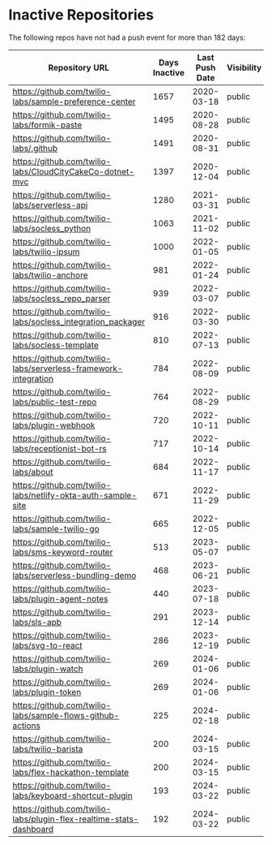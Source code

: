 # Inactive Repositories

The following repos have not had a push event for more than 182 days:

| Repository URL | Days Inactive | Last Push Date | Visibility |
| --- | --- | --- | --- |
| https://github.com/twilio-labs/sample-preference-center | 1657 | 2020-03-18 | public |
| https://github.com/twilio-labs/formik-paste | 1495 | 2020-08-28 | public |
| https://github.com/twilio-labs/.github | 1491 | 2020-08-31 | public |
| https://github.com/twilio-labs/CloudCityCakeCo-dotnet-mvc | 1397 | 2020-12-04 | public |
| https://github.com/twilio-labs/serverless-api | 1280 | 2021-03-31 | public |
| https://github.com/twilio-labs/socless_python | 1063 | 2021-11-02 | public |
| https://github.com/twilio-labs/twilio-ipsum | 1000 | 2022-01-05 | public |
| https://github.com/twilio-labs/twilio-anchore | 981 | 2022-01-24 | public |
| https://github.com/twilio-labs/socless_repo_parser | 939 | 2022-03-07 | public |
| https://github.com/twilio-labs/socless_integration_packager | 916 | 2022-03-30 | public |
| https://github.com/twilio-labs/socless-template | 810 | 2022-07-13 | public |
| https://github.com/twilio-labs/serverless-framework-integration | 784 | 2022-08-09 | public |
| https://github.com/twilio-labs/public-test-repo | 764 | 2022-08-29 | public |
| https://github.com/twilio-labs/plugin-webhook | 720 | 2022-10-11 | public |
| https://github.com/twilio-labs/receptionist-bot-rs | 717 | 2022-10-14 | public |
| https://github.com/twilio-labs/about | 684 | 2022-11-17 | public |
| https://github.com/twilio-labs/netlify-okta-auth-sample-site | 671 | 2022-11-29 | public |
| https://github.com/twilio-labs/sample-twilio-go | 665 | 2022-12-05 | public |
| https://github.com/twilio-labs/sms-keyword-router | 513 | 2023-05-07 | public |
| https://github.com/twilio-labs/serverless-bundling-demo | 468 | 2023-06-21 | public |
| https://github.com/twilio-labs/plugin-agent-notes | 440 | 2023-07-18 | public |
| https://github.com/twilio-labs/sls-apb | 291 | 2023-12-14 | public |
| https://github.com/twilio-labs/svg-to-react | 286 | 2023-12-19 | public |
| https://github.com/twilio-labs/plugin-watch | 269 | 2024-01-06 | public |
| https://github.com/twilio-labs/plugin-token | 269 | 2024-01-06 | public |
| https://github.com/twilio-labs/sample-flows-github-actions | 225 | 2024-02-18 | public |
| https://github.com/twilio-labs/twilio-barista | 200 | 2024-03-15 | public |
| https://github.com/twilio-labs/flex-hackathon-template | 200 | 2024-03-15 | public |
| https://github.com/twilio-labs/keyboard-shortcut-plugin | 193 | 2024-03-22 | public |
| https://github.com/twilio-labs/plugin-flex-realtime-stats-dashboard | 192 | 2024-03-22 | public |
